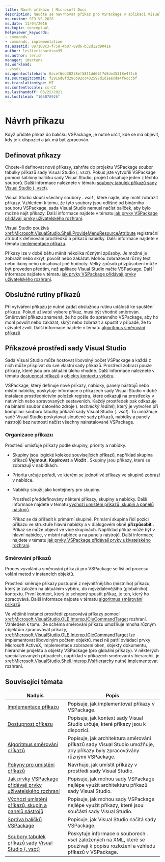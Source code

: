 ```yaml
---
title: Návrh příkazu | Microsoft Docs
description: Naučte se navrhovat příkaz pro VSPackage v aplikaci Visual Studio. Včetně, jak určit, kde se zobrazí, když je k dispozici a jak se má zpracovat.
ms.custom: SEO-VS-2020
ms.date: 11/04/2016
ms.topic: conceptual
helpviewer_keywords:
- commands
- commands, implementation
ms.assetid: 097108c3-f758-4b87-89d6-b32d12d9041a
author: leslierichardson95
ms.author: lerich
manager: jmartens
ms.workload:
- vssdk
ms.openlocfilehash: 0acef6dd38238ef58f1dd66f7d8de35318e4ffc6
ms.sourcegitcommit: f2916d8fd296b92cc402597d1d1eecda4f6cccbf
ms.translationtype: MT
ms.contentlocale: cs-CZ
ms.lasthandoff: 03/25/2021
ms.locfileid: "105078926"
---
```

# <a name="command-design"></a>Návrh příkazu
Když přidáte příkaz do balíčku VSPackage, je nutné určit, kde se má objevit, kdy je k dispozici a jak má být zpracován.

## <a name="define-commands"></a>Definovat příkazy
 Chcete-li definovat nové příkazy, zahrňte do projektu VSPackage soubor tabulky příkazů sady Visual Studio (*. vsct*). Pokud jste vytvořili VSPackage pomocí šablony balíčku sady Visual Studio, projekt obsahuje jeden z těchto souborů. Další informace naleznete v tématu [soubory tabulek příkazů sady Visual Studio (. vsct)](../../extensibility/internals/visual-studio-command-table-dot-vsct-files.md).

 Visual Studio sloučí všechny soubory *. vsct* , které najde, aby mohl zobrazit příkazy. Vzhledem k tomu, že tyto soubory jsou odlišné od binárního souboru VSPackage, sada Visual Studio nemusí načíst balíček, aby bylo možné najít příkazy. Další informace najdete v tématu [jak prvky VSPackage přidávají prvky uživatelského rozhraní](../../extensibility/internals/how-vspackages-add-user-interface-elements.md).

 Visual Studio používá <xref:Microsoft.VisualStudio.Shell.ProvideMenuResourceAttribute> registrační atribut k definování prostředků a příkazů nabídky. Další informace najdete v tématu [implementace příkazu](../../extensibility/internals/command-implementation.md).

 Příkazy lze v době běhu měnit několika různými způsoby. Je možné je zobrazit nebo skrýt, povolit nebo zakázat. Mohou zobrazovat různý text nebo ikony nebo obsahovat jiné hodnoty. Velký způsob přizpůsobení může být proveden předtím, než aplikace Visual Studio načte VSPackage. Další informace najdete v tématu [jak prvky VSPackage přidávají prvky uživatelského rozhraní](../../extensibility/internals/how-vspackages-add-user-interface-elements.md).

## <a name="command-handlers"></a>Obslužné rutiny příkazů
 Při vytváření příkazu je nutné zadat obslužnou rutinu události ke spuštění příkazu. Pokud uživatel vybere příkaz, musí být vhodně směrován. Směrování příkazu znamená, že ho pošle do správného VSPackage, aby ho mohl povolit nebo zakázat, skrýt nebo zobrazit a spustit v případě, že to uživatel zvolí. Další informace najdete v tématu [algoritmus směrování příkazů](../../extensibility/internals/command-routing-algorithm.md).

## <a name="visual-studio-command-environment"></a>Příkazové prostředí sady Visual Studio
 Sada Visual Studio může hostovat libovolný počet VSPackage a každá z nich může přispívat do své vlastní sady příkazů. Prostředí zobrazí pouze příkazy, které jsou pro aktuální úlohu vhodné. Další informace naleznete v tématu [dostupnost příkazů](../../extensibility/internals/command-availability.md) a [objekty kontextu výběru](../../extensibility/internals/selection-context-objects.md).

 VSPackage, který definuje nové příkazy, nabídky, panely nástrojů nebo místní nabídky, poskytuje informace o příkazech sady Visual Studio v době instalace prostřednictvím položek registru, které odkazují na prostředky v nativních nebo spravovaných sestaveních. Každý prostředek pak odkazuje na binární soubor datového zdroje (*. technický ředitel*), který je vytvořen při kompilaci souboru tabulky příkazů sady Visual Studio (*. vsct*). To umožňuje sadě Visual Studio poskytovat sloučené sady příkazů, nabídky a panely nástrojů bez nutnosti načíst všechny nainstalované VSPackage.

### <a name="command-organization"></a>Organizace příkazu
 Prostředí umisťuje příkazy podle skupiny, priority a nabídky.

- Skupiny jsou logické kolekce souvisejících příkazů, například skupina příkazů **Vyjmout**, **Kopírovat** a **Vložit** . Skupiny jsou příkazy, které se zobrazují v nabídkách.

- Priorita určuje pořadí, ve kterém se jednotlivé příkazy ve skupině zobrazí v nabídce.

- Nabídky slouží jako kontejnery pro skupiny.

  Prostředí předdefinovány některé příkazy, skupiny a nabídky. Další informace najdete v tématu [výchozí umístění příkazů, skupin a panelů nástrojů](../../extensibility/internals/default-command-group-and-toolbar-placement.md).

  Příkaz se dá přiřadit k primární skupině. Primární skupina řídí pozici příkazu ve struktuře hlavní nabídky a v dialogovém okně **přizpůsobit** . Příkaz se může objevit ve více skupinách. Například příkaz může být v hlavní nabídce, v místní nabídce a na panelu nástrojů. Další informace najdete v tématu [jak prvky VSPackage přidávají prvky uživatelského rozhraní](../../extensibility/internals/how-vspackages-add-user-interface-elements.md).

### <a name="command-routing"></a>Směrování příkazů
 Proces vyvolání a směrování příkazů pro VSPackage se liší od procesu volání metod v instancích objektů.

 Prostředí směruje příkazy postupně z nejvnitřnějšího (místního) příkazu, který je založen na aktuálním výběru, do nejvzdálenějšího (globálního) kontextu. První kontext, který je schopný spustit příkaz, je ten, který ho zpracovává. Další informace najdete v tématu [algoritmus směrování příkazů](../../extensibility/internals/command-routing-algorithm.md).

 Ve většině instancí prostředí zpracovává příkazy pomocí <xref:Microsoft.VisualStudio.OLE.Interop.IOleCommandTarget> rozhraní. Vzhledem k tomu, že schéma směrování příkazu umožňuje mnoha různým objektům zpracovávat příkazy, <xref:Microsoft.VisualStudio.OLE.Interop.IOleCommandTarget> lze implementovat libovolným počtem objektů. mezi ně patří ovládací prvky Microsoft ActiveX, implementace zobrazení oken, objekty dokumentu, hierarchie projektu a objekty VSPackage (pro globální příkazy). V některých specializovaných případech, například v příkazech směrování v hierarchii, je <xref:Microsoft.VisualStudio.Shell.Interop.IVsHierarchy> nutné implementovat rozhraní.

## <a name="related-topics"></a>Související témata

|Nadpis|Popis|
|-----------|-----------------|
|[Implementace příkazu](../../extensibility/internals/command-implementation.md)|Popisuje, jak implementovat příkazy v VSPackage.|
|[Dostupnost příkazu](../../extensibility/internals/command-availability.md)|Popisuje, jak kontext sady Visual Studio určuje, které příkazy jsou k dispozici.|
|[Algoritmus směrování příkazů](../../extensibility/internals/command-routing-algorithm.md)|Popisuje, jak architektura směrování příkazů sady Visual Studio umožňuje, aby příkazy byly zpracovávány různými VSPackage.|
|[Pokyny pro umístění příkazů](../../extensibility/internals/command-placement-guidelines.md)|Navrhuje, jak umístit příkazy v prostředí sady Visual Studio.|
|[Jak prvky VSPackage přidávají prvky uživatelského rozhraní](../../extensibility/internals/how-vspackages-add-user-interface-elements.md)|Popisuje, jak mohou sady VSPackage nejlépe využít architekturu příkazů sady Visual Studio.|
|[Výchozí umístění příkazů, skupin a panelů nástrojů](../../extensibility/internals/default-command-group-and-toolbar-placement.md)|Popisuje, jak mohou sady VSPackage nejlépe využít příkazy, které jsou součástí sady Visual Studio.|
|[Správa balíčků VSPackage](../../extensibility/managing-vspackages.md)|Popisuje, jak Visual Studio načítá sady VSPackage.|
|[Soubory tabulek příkazů sady Visual Studio (. vsct)](../../extensibility/internals/visual-studio-command-table-dot-vsct-files.md)|Poskytuje informace o souborech *. vsct* založených na XML, které se používají k popisu rozložení a vzhledu příkazů v VSPackage.|
